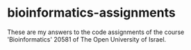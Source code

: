 # bioinformatics-assignments
These are my answers to the code assignments of the course 'Bioinformatics' 20581 of The Open University of Israel.
